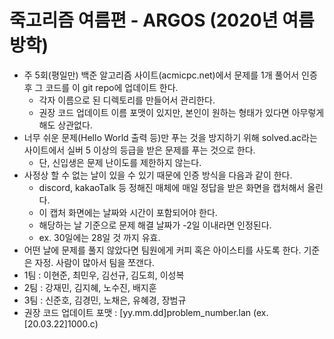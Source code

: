 # 죽고리즘 여름편 - ARGOS (2020년 여름방학)

+ 주 5회(평일만) 백준 알고리즘 사이트(acmicpc.net)에서 문제를 1개 풀어서 인증 후 그 코드를 이 git repo에 업데이트 한다.
    + 각자 이름으로 된 디렉토리를 만들어서 관리한다.
    + 권장 코드 업데이트 이름 포맷이 있지만, 본인이 원하는 형태가 있다면 아무렇게 해도 상관없다.
+ 너무 쉬운 문제(Hello World 출력 등)만 푸는 것을 방지하기 위해 solved.ac라는 사이트에서 실버 5 이상의 등급을 받은 문제를 푸는 것으로 한다.
    + 단, 신입생은 문제 난이도를 제한하지 않는다.
+ 사정상 할 수 없는 날이 있을 수 있기 때문에 인증 방식을 다음과 같이 한다.
    + discord, kakaoTalk 등 정해진 매체에 매일 정답을 받은 화면을 캡처해서 올린다.
    + 이 캡처 화면에는 날짜와 시간이 포함되어야 한다.
    + 해당하는 날 기준으로 문제 해결 날짜가 -2일 이내라면 인정된다.
    + ex. 30일에는 28일 것 까지 유효.
+ 어떤 날에 문제를 풀지 않았다면 팀원에게 커피 혹은 아이스티를 사도록 한다. 기준은 자정. 사람이 많아서 팀을 쪼갠다.
+ 1팀 : 이현준, 최민우, 김선규, 김도희, 이성복
+ 2팀 : 강재민, 김지혜, 노수진, 배지훈
+ 3팀 : 신준호, 김경민, 노채은, 유혜경, 장범규
+ 권장 코드 업데이트 포맷 : [yy.mm.dd]problem_number.lan (ex. [20.03.22]1000.c)
